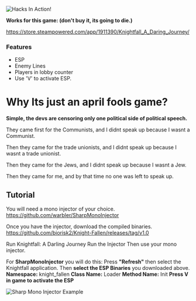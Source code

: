 ![Hacks In Action!](https://i.gyazo.com/7326556cc9790738e4d74cdf31019b3b.png "Hacks In Action!")

**Works for this game: (don't buy it, its going to die.)**

https://store.steampowered.com/app/1911390/Knightfall_A_Daring_Journey/

### Features
- ESP
- Enemy Lines
- Players in lobby counter
- Use 'V' to activate ESP.

# Why Its just an april fools game?
**Simple, the devs are censoring only one political side of political speech.**

They came first for the Communists,
and I didnt speak up because I wasnt a Communist.

Then they came for the trade unionists,
and I didnt speak up because I wasnt a trade unionist.

Then they came for the Jews,
and I didnt speak up because I wasnt a Jew.

Then they came for me,
and by that time no one was left to speak up.

## Tutorial
You will need a mono injector of your choice.
https://github.com/warbler/SharpMonoInjector

Once you have the injector, download the compiled binaries.
https://github.com/biorisk2/Knight-Fallen/releases/tag/v1.0

Run Knightfall: A Darling Journey
Run the Injector
Then use your mono injector.

For **SharpMonoInjector** you will do this:
Press **"Refresh"** then select the Knightfall application.
Then **select the ESP Binaries** you downloaded above.
**Namespace:** knight_fallen
**Class Name:** Loader
**Method Name:** Init
**Press V in game to activate the ESP**

![Sharp Mono Injector Example](https://i.gyazo.com/0ff3f2a5db1a76828fc1e5eff7c1c17a.png "Sharp Mono Injector Example")
